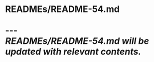 # READMEs/README-54.md <br><br> --- <br> _READMEs/README-54.md will be updated with relevant contents._